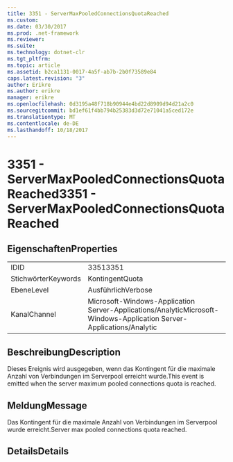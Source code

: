 ```yaml
---
title: 3351 - ServerMaxPooledConnectionsQuotaReached
ms.custom: 
ms.date: 03/30/2017
ms.prod: .net-framework
ms.reviewer: 
ms.suite: 
ms.technology: dotnet-clr
ms.tgt_pltfrm: 
ms.topic: article
ms.assetid: b2ca1131-0017-4a5f-ab7b-2b0f73589e84
caps.latest.revision: "3"
author: Erikre
ms.author: erikre
manager: erikre
ms.openlocfilehash: 0d3195a48f718b90944e4bd22d8909d94d21a2c0
ms.sourcegitcommit: bd1ef61f4bb794b25383d3d72e71041a5ced172e
ms.translationtype: MT
ms.contentlocale: de-DE
ms.lasthandoff: 10/18/2017
---
```

# <a name="3351---servermaxpooledconnectionsquotareached"></a><span data-ttu-id="2061f-102">3351 - ServerMaxPooledConnectionsQuotaReached</span><span class="sxs-lookup"><span data-stu-id="2061f-102">3351 - ServerMaxPooledConnectionsQuotaReached</span></span>
## <a name="properties"></a><span data-ttu-id="2061f-103">Eigenschaften</span><span class="sxs-lookup"><span data-stu-id="2061f-103">Properties</span></span>  
  
|||  
|-|-|  
|<span data-ttu-id="2061f-104">ID</span><span class="sxs-lookup"><span data-stu-id="2061f-104">ID</span></span>|<span data-ttu-id="2061f-105">3351</span><span class="sxs-lookup"><span data-stu-id="2061f-105">3351</span></span>|  
|<span data-ttu-id="2061f-106">Stichwörter</span><span class="sxs-lookup"><span data-stu-id="2061f-106">Keywords</span></span>|<span data-ttu-id="2061f-107">Kontingent</span><span class="sxs-lookup"><span data-stu-id="2061f-107">Quota</span></span>|  
|<span data-ttu-id="2061f-108">Ebene</span><span class="sxs-lookup"><span data-stu-id="2061f-108">Level</span></span>|<span data-ttu-id="2061f-109">Ausführlich</span><span class="sxs-lookup"><span data-stu-id="2061f-109">Verbose</span></span>|  
|<span data-ttu-id="2061f-110">Kanal</span><span class="sxs-lookup"><span data-stu-id="2061f-110">Channel</span></span>|<span data-ttu-id="2061f-111">Microsoft-Windows-Application Server-Applications/Analytic</span><span class="sxs-lookup"><span data-stu-id="2061f-111">Microsoft-Windows-Application Server-Applications/Analytic</span></span>|  
  
## <a name="description"></a><span data-ttu-id="2061f-112">Beschreibung</span><span class="sxs-lookup"><span data-stu-id="2061f-112">Description</span></span>  
 <span data-ttu-id="2061f-113">Dieses Ereignis wird ausgegeben, wenn das Kontingent für die maximale Anzahl von Verbindungen im Serverpool erreicht wurde.</span><span class="sxs-lookup"><span data-stu-id="2061f-113">This event is emitted when the server maximum pooled connections quota is reached.</span></span>  
  
## <a name="message"></a><span data-ttu-id="2061f-114">Meldung</span><span class="sxs-lookup"><span data-stu-id="2061f-114">Message</span></span>  
 <span data-ttu-id="2061f-115">Das Kontingent für die maximale Anzahl von Verbindungen im Serverpool wurde erreicht.</span><span class="sxs-lookup"><span data-stu-id="2061f-115">Server max pooled connections quota reached.</span></span>  
  
## <a name="details"></a><span data-ttu-id="2061f-116">Details</span><span class="sxs-lookup"><span data-stu-id="2061f-116">Details</span></span>
